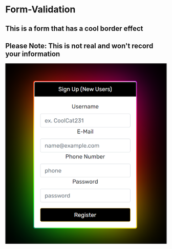 # Form-Validation

## This is a form that has a cool border effect

## Please Note: This is not real and won't record your information

![image of sign-in page](./formpic.png)
